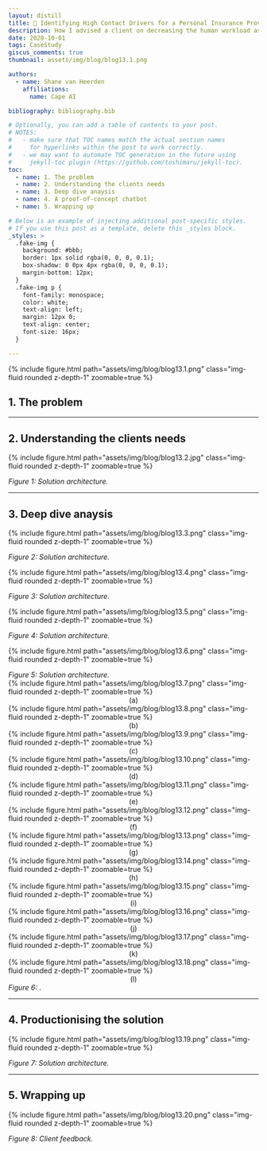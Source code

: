 ```yaml
---
layout: distill
title: 📧 Identifying High Contact Drivers for a Personal Insurance Provider
description: How I advised a client on decreasing the human workload associated with answering customer questions
date: 2020-10-01
tags: CaseStudy
giscus_comments: true
thumbnail: assets/img/blog/blog13.1.png

authors:
  - name: Shane van Heerden
    affiliations:
      name: Cape AI

bibliography: bibliography.bib

# Optionally, you can add a table of contents to your post.
# NOTES:
#   - make sure that TOC names match the actual section names
#     for hyperlinks within the post to work correctly.
#   - we may want to automate TOC generation in the future using
#     jekyll-toc plugin (https://github.com/toshimaru/jekyll-toc).
toc:
  - name: 1. The problem
  - name: 2. Understanding the clients needs
  - name: 3. Deep dive anaysis
  - name: 4. A proof-of-concept chatbot
  - name: 5. Wrapping up

# Below is an example of injecting additional post-specific styles.
# If you use this post as a template, delete this _styles block.
_styles: >
  .fake-img {
    background: #bbb;
    border: 1px solid rgba(0, 0, 0, 0.1);
    box-shadow: 0 0px 4px rgba(0, 0, 0, 0.1);
    margin-bottom: 12px;
  }
  .fake-img p {
    font-family: monospace;
    color: white;
    text-align: left;
    margin: 12px 0;
    text-align: center;
    font-size: 16px;
  }

---
```


{% include figure.html path="assets/img/blog/blog13.1.png" class="img-fluid rounded z-depth-1" zoomable=true %}

## 1. The problem


***

## 2. Understanding the clients needs


{% include figure.html path="assets/img/blog/blog13.2.jpg" class="img-fluid rounded z-depth-1" zoomable=true %}
<div class="caption">
    <em>Figure 1: Solution architecture.</em> 
</div>

***

## 3. Deep dive anaysis


{% include figure.html path="assets/img/blog/blog13.3.png" class="img-fluid rounded z-depth-1" zoomable=true %}
<div class="caption">
    <em>Figure 2: Solution architecture.</em> 
</div>

{% include figure.html path="assets/img/blog/blog13.4.png" class="img-fluid rounded z-depth-1" zoomable=true %}
<div class="caption">
    <em>Figure 3: Solution architecture.</em> 
</div>

{% include figure.html path="assets/img/blog/blog13.5.png" class="img-fluid rounded z-depth-1" zoomable=true %}
<div class="caption">
    <em>Figure 4: Solution architecture.</em> 
</div>

{% include figure.html path="assets/img/blog/blog13.6.png" class="img-fluid rounded z-depth-1" zoomable=true %}
<div class="caption">
    <em>Figure 5: Solution architecture.</em> 
</div>

<div class="row mt-3">
    <div class="col-sm mt-3 mt-md-0">
        {% include figure.html path="assets/img/blog/blog13.7.png" class="img-fluid rounded z-depth-1" zoomable=true %}
	<center>(a)</center>
    </div>
    <div class="col-sm mt-3 mt-md-0">
        {% include figure.html path="assets/img/blog/blog13.8.png" class="img-fluid rounded z-depth-1" zoomable=true %}
	<center>(b)</center>
    </div>
</div>
<div class="row mt-3">
    <div class="col-sm mt-3 mt-md-0">
	{% include figure.html path="assets/img/blog/blog13.9.png" class="img-fluid rounded z-depth-1" zoomable=true %}
	<center>(c)</center>
    </div>
    <div class="col-sm mt-3 mt-md-0">
	{% include figure.html path="assets/img/blog/blog13.10.png" class="img-fluid rounded z-depth-1" zoomable=true %}
	<center>(d)</center>
    </div>
</div>
<div class="row mt-3">
    <div class="col-sm mt-3 mt-md-0">
	{% include figure.html path="assets/img/blog/blog13.11.png" class="img-fluid rounded z-depth-1" zoomable=true %}
	<center>(e)</center>
    </div>
    <div class="col-sm mt-3 mt-md-0">
	{% include figure.html path="assets/img/blog/blog13.12.png" class="img-fluid rounded z-depth-1" zoomable=true %}
	<center>(f)</center>
    </div>
</div>
<div class="row mt-3">
    <div class="col-sm mt-3 mt-md-0">
	{% include figure.html path="assets/img/blog/blog13.13.png" class="img-fluid rounded z-depth-1" zoomable=true %}
	<center>(g)</center>
    </div>
    <div class="col-sm mt-3 mt-md-0">
	{% include figure.html path="assets/img/blog/blog13.14.png" class="img-fluid rounded z-depth-1" zoomable=true %}
	<center>(h)</center>
    </div>
</div>
<div class="row mt-3">
    <div class="col-sm mt-3 mt-md-0">
	{% include figure.html path="assets/img/blog/blog13.15.png" class="img-fluid rounded z-depth-1" zoomable=true %}
	<center>(i)</center>
    </div>
    <div class="col-sm mt-3 mt-md-0">
	{% include figure.html path="assets/img/blog/blog13.16.png" class="img-fluid rounded z-depth-1" zoomable=true %}
	<center>(j)</center>
    </div>
</div>
<div class="row mt-3">
    <div class="col-sm mt-3 mt-md-0">
	{% include figure.html path="assets/img/blog/blog13.17.png" class="img-fluid rounded z-depth-1" zoomable=true %}
	<center>(k)</center>
    </div>
    <div class="col-sm mt-3 mt-md-0">
	{% include figure.html path="assets/img/blog/blog13.18.png" class="img-fluid rounded z-depth-1" zoomable=true %}
	<center>(l)</center>
    </div>
</div>
<div class="caption">
    <em>Figure 6:</em> .
</div>

***

## 4. Productionising the solution

{% include figure.html path="assets/img/blog/blog13.19.png" class="img-fluid rounded z-depth-1" zoomable=true %}
<div class="caption">
    <em>Figure 7: Solution architecture.</em> 
</div>



***

## 5. Wrapping up

{% include figure.html path="assets/img/blog/blog13.20.png" class="img-fluid rounded z-depth-1" zoomable=true %}
<div class="caption">
    <em>Figure 8: Client feedback.</em> 
</div>

